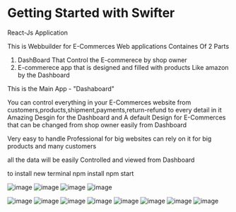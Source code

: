 # Getting Started with Swifter

React-Js Application

This is Webbuilder for E-Commerces Web applications
Containes Of 2 Parts
1. DashBoard That Control the E-commerece by shop owner
2. E-commerece app that is designed and filled with products Like amazon by the Dashboard

This is the Main App - "Dashaboard"

You can control everything in your E-Commerces website from customers,products,shipment,payments,return-refund to every detail in it
Amazing Desgin for the Dashboard and A default Design for E-Commerces that can be changed from shop owner easily from Dashboard

Very easy to handle
Professional for big websites
can rely on it for big products and many customers

all the data will be easily Controlled and viewed from Dashboard

to install
new terminal
npm install
npm start

![image](https://user-images.githubusercontent.com/71329161/181835830-604fa149-f5b0-4b72-bf9f-260670e2d7bb.png)
![image](https://user-images.githubusercontent.com/71329161/181836174-2f270e17-e967-4d74-9f25-91db6b4a9631.png)
![image](https://user-images.githubusercontent.com/71329161/181836163-b896fd7d-c034-47f5-aa73-bd243153f035.png)
![image](https://user-images.githubusercontent.com/71329161/181836178-f6aa26c8-39c2-45f8-8fe3-d63fcaab8ad2.png)

![image](https://user-images.githubusercontent.com/71329161/181835720-2f924dd7-85de-4c29-8df8-034b7e94b53d.png)
![image](https://user-images.githubusercontent.com/71329161/181836255-0ce4ffa8-6dfa-406e-9ddd-afd80b398104.png)
![image](https://user-images.githubusercontent.com/71329161/181836540-402b7fc4-aec4-4e15-8d49-6bb51387b873.png)
![image](https://user-images.githubusercontent.com/71329161/181836690-e7d43ae2-720a-4421-8f03-615b692cff3d.png)
![image](https://user-images.githubusercontent.com/71329161/181836615-fb6d2fab-ede9-4a37-8d78-1afc9b4014d3.png)
![image](https://user-images.githubusercontent.com/71329161/181836716-9d368883-ae4c-4c50-bc2b-6f2dbcf7cb87.png)
![image](https://user-images.githubusercontent.com/71329161/181836874-0ed9cb3f-8bcc-4c3d-b2dd-622a993c6231.png)
![image](https://user-images.githubusercontent.com/71329161/181836877-94f12006-dedb-4bd6-b131-ee5d6ff74736.png)
